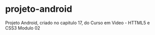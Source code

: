 # projeto-android
 Projeto Android, criado no capitulo 17, do Curso em Video - HTTML5 e CSS3 Modulo 02
